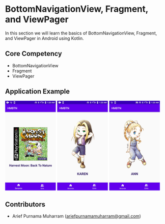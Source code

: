 # BottomNavigationView, Fragment, and ViewPager
In this section we will learn the basics of BottomNavigationView, Fragment, and ViewPager in Android using Kotlin.

## Core Competency
- BottomNavigationView
- Fragment
- ViewPager

## Application Example
![Screenshot](screenshot.png)

## Contributors
- Arief Purnama Muharram (ariefpurnamamuharram@gmail.com)